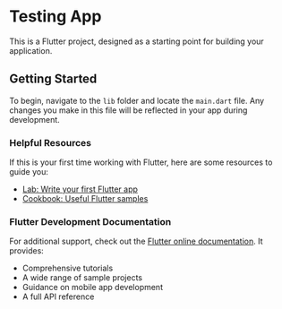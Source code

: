 # Testing App

This is a Flutter project, designed as a starting point for building your application.

## Getting Started

To begin, navigate to the `lib` folder and locate the `main.dart` file. Any changes you make in this file will be reflected in your app during development.

### Helpful Resources

If this is your first time working with Flutter, here are some resources to guide you:

- [Lab: Write your first Flutter app](https://docs.flutter.dev/get-started/codelab)
- [Cookbook: Useful Flutter samples](https://docs.flutter.dev/cookbook)

### Flutter Development Documentation

For additional support, check out the [Flutter online documentation](https://docs.flutter.dev/). It provides:

- Comprehensive tutorials
- A wide range of sample projects
- Guidance on mobile app development
- A full API reference
